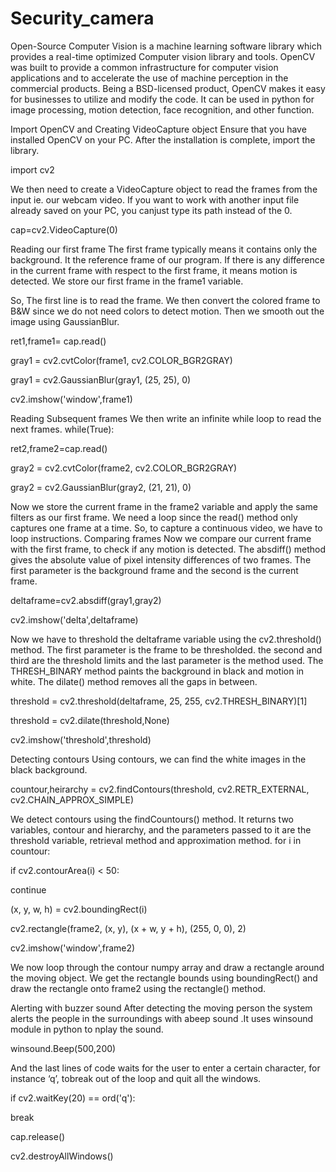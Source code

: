 # Security_camera
Open-Source Computer Vision is a machine learning software library which provides a real-time optimized Computer vision library and tools. OpenCV was built to provide a common infrastructure for computer vision applications and to accelerate the use of machine perception in the commercial products. Being a BSD-licensed product, OpenCV makes it easy for businesses to utilize and modify the code. It can be used in python for image processing, motion detection, face recognition, and other function. 

Import OpenCV and Creating VideoCapture object
Ensure that you have installed OpenCV on your PC. After the installation is complete, import the library. 

import cv2

We then need to create a VideoCapture object to read the frames from the input ie. our webcam video. If you want to work with another input file already saved on your PC, you canjust type its path instead of the 0. 

cap=cv2.VideoCapture(0)

Reading our first frame
The first frame typically means it contains only the background. It the reference frame of our program. If there is any difference in the current frame with respect to the first frame, it means motion is detected. We store our first frame in the frame1 variable. 

So, The first line is to read the frame. We then convert the colored frame to B&W since we do not need colors to detect motion. Then we smooth out the image using GaussianBlur.

ret1,frame1= cap.read()

gray1 = cv2.cvtColor(frame1, cv2.COLOR_BGR2GRAY)

gray1 = cv2.GaussianBlur(gray1, (25, 25), 0)

cv2.imshow('window',frame1)

Reading Subsequent frames
We then write an infinite while loop to read the next frames. while(True):

ret2,frame2=cap.read()

gray2 = cv2.cvtColor(frame2, cv2.COLOR_BGR2GRAY)

gray2 = cv2.GaussianBlur(gray2, (21, 21), 0)

Now we store the current frame in the frame2 variable and apply the same filters as our first frame. We need a loop since the read() method only captures one frame at a time. So, to capture a continuous video, we have to loop instructions. Comparing frames Now we compare our current frame with the first frame, to check if any motion is detected. The absdiff() method gives the absolute value of pixel intensity differences of two frames. The first parameter is the background frame and the second is the current frame. 

deltaframe=cv2.absdiff(gray1,gray2)

cv2.imshow('delta',deltaframe)

Now we have to threshold the deltaframe variable using the cv2.threshold() method. The first parameter is the frame to be thresholded. the second and third are the threshold limits and the last parameter is the method used. The THRESH_BINARY method paints the background in black and motion in white. The dilate() method removes all the gaps in between.

threshold = cv2.threshold(deltaframe, 25, 255, cv2.THRESH_BINARY)[1]

threshold = cv2.dilate(threshold,None)

cv2.imshow('threshold',threshold)

Detecting contours
Using contours, we can find the white images in the black background.

countour,heirarchy = cv2.findContours(threshold, cv2.RETR_EXTERNAL, cv2.CHAIN_APPROX_SIMPLE)

We detect contours using the findCountours() method. It returns two variables, contour and hierarchy, and the parameters passed to it are the threshold variable, retrieval method and approximation method. for i in countour:

if cv2.contourArea(i) < 50:

continue

(x, y, w, h) = cv2.boundingRect(i)

cv2.rectangle(frame2, (x, y), (x + w, y + h), (255, 0, 0), 2)

cv2.imshow('window',frame2)

We now loop through the contour numpy array and draw a rectangle around the moving object. We get the rectangle bounds using boundingRect() and draw the rectangle onto frame2 using the rectangle() method.

Alerting with buzzer sound
After detecting the moving person the system alerts the people in the surroundings with abeep sound .It uses winsound module in python to nplay the sound. 

winsound.Beep(500,200)

And the last lines of code waits for the user to enter a certain character, for instance ‘q’, tobreak out of the loop and quit all the windows. 

if cv2.waitKey(20) == ord('q'):

break

cap.release()

cv2.destroyAllWindows()

